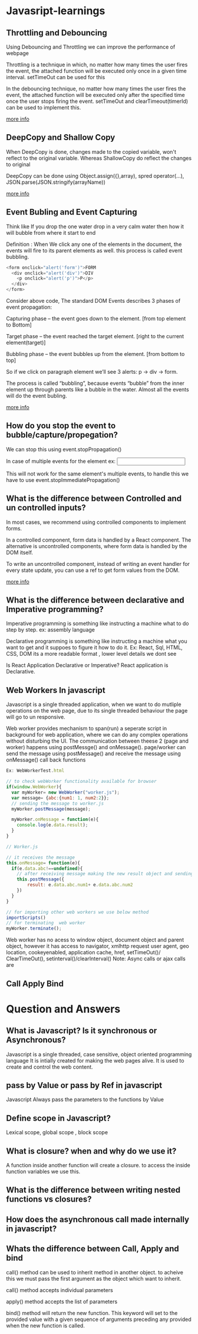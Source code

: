 # Javasript-learnings

## Throttling and Debouncing
Using Debouncing and Throttling we can improve the performance of webpage

Throttling is a technique in which, no matter how many times the user fires the event, 
the attached function will be executed only once in a given time interval.
setTimeOut can be used for this

In the debouncing technique, no matter how many times the user fires the event, 
the attached function will be executed only after the specified time once the user stops firing the event.
setTimeOut and clearTimeout(timerId) can be used to implement this.

[more info](https://github.com/venk120soft/typescriptBestPracticesLearnings/blob/master/Throttling%26Debouncing)

## DeepCopy and Shallow Copy
When DeepCopy is done, changes made to the copied variable, won't reflect to the original variable.
Whereas ShallowCopy do reflect the changes to original

DeepCopy can be done using Object.assign({},array), spred operator(...), JSON.parse(JSON.stringify(arrayName))

[more info](https://github.com/venk120soft/typescriptBestPracticesLearnings/blob/master/DeepVsShallowCopy)

## Event Bubling and Event Capturing
Think like  If you drop the one water drop in a very calm water then how it will bubble from where it start to end

Definition :
When We click any one of the elements in the document, the events will fire to its parent elements as well. this process is called event bubbling.

```javascript
<form onclick="alert('form')">FORM
  <div onclick="alert('div')">DIV
    <p onclick="alert('p')">P</p>
  </div>
</form>
```
Consider above code,
The standard DOM Events describes 3 phases of event propagation:

Capturing phase – the event goes down to the element. [from top element to Bottom]

Target phase – the event reached the target element. [right to the current element(target)]

Bubbling phase – the event bubbles up from the element. [from bottom to top]

So if we click on paragraph element we’ll see 3 alerts: p → div → form.

The process is called “bubbling”, because events “bubble” from the inner element up through parents like a bubble in the water.
Almost all the events will do the event bubling.

[more info](https://javascript.info/bubbling-and-capturing)
## How do you stop the event to bubble/capture/propegation?
We can stop this using event.stopPropagation()

In case of multiple events for the element
ex: <input onChange={} onClick={}>

This will not work for the same element's multiple events, to handle this we have to use event.stopImmediatePropagation()

## What is the difference between Controlled and un controlled inputs?
In most cases, we recommend using controlled components to implement forms. 

In a controlled component, form data is handled by a React component. The alternative is uncontrolled components, where form data is handled by the DOM itself.

To write an uncontrolled component, instead of writing an event handler for every state update, you can use a ref to get form values from the DOM.

[more info](https://reactjs.org/docs/uncontrolled-components.html)
## What is the difference between declarative and Imperative programming?
Imperative programming is something like instructing a machine what to do step by step. ex: assembly language

Declarative programming is something like instructing a machine what you want to get and it suppoes to figure it how to do it.
Ex: React, Sql, HTML, CSS, DOM its a more readable format , lower level details we dont see

Is React Application Declarative or Imperative?
React application is Declarative.

## Web Workers In javascript
Javascript is a single threaded application, when we want to do mutliple operations on the web page, due to its single threaded behaviour the page will go to un responsive.

Web worker provides mechanism to span(run) a seperate script in background for web application, where we can do any complex operations without disturbing the UI.
The communication between theese 2 (page and worker) happens using postMessge() and onMessage().
page/worker can send the message using postMessage() and receive the message using onMessage() call back functions

```javascript
Ex: WebWorkerTest.html

// to check webWorker functionality available for browser
if(window.WebWorker){
  var myWorker= new WebWorker("worker.js");
  var message= {abc:{num1: 1, num2:2}};
  // sending the message to worker.js
  myWorker.postMessage(message);

  myWorker.onMessage = function(e){
    console.log(e.data.result);
  }
}

// Worker.js

// it receives the message
this.onMessage= function(e){
  if(e.data.abc!==undefined){
    // after receiving message making the new result object and sending back again
    this.postMessage({
        result: e.data.abc.num1+ e.data.abc.num2
    })
  }
}

// for importing other web workers we use below method
importScripts() 
// for terminating  web worker
myWorker.terminate();
```
Web worker has no acess to 
window object, document object and parent object, however it has access to navigator, xmlhttp request  user agent, geo location, cookeyenabled, application cache, href, setTimeOut()/ ClearTimeOut(), setinterval()/clearInterval()
Note: Async calls or ajax calls are 

## Call Apply Bind


# Question and Answers
## What is Javascript? Is it synchronous or Asynchronous?
Javascript is a single threaded, case sensitive, object oriented programming language
It is intially created for making the web pages alive. It is used to create and control the web content.

## pass by Value or pass by Ref in javascript
Javascript Always pass the parameters to the functions by Value 

## Define scope in Javascript?
Lexical scope, global scope , block scope

## What is closure? when and why do we use it?
A function inside another function will create a closure. to access the inside function variables we use this.    

## What is the difference between writing nested functions vs closures?

## How does the asynchronous call made internally in javascript?

## Whats the difference between Call, Apply and bind
call() method can be used to inherit method in another object. to acheive this we must pass the first argument as the object which want to inherit.

call() method accepts individual parameters

apply() method accepts the list of parameters

bind() method will return the new function. This keyword will set to the provided value with a given sequence of arguments preceding any provided when the new function is called.
